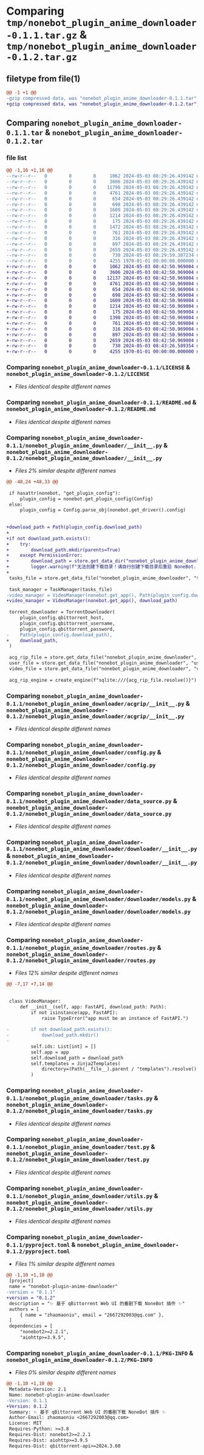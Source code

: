 # Comparing `tmp/nonebot_plugin_anime_downloader-0.1.1.tar.gz` & `tmp/nonebot_plugin_anime_downloader-0.1.2.tar.gz`

## filetype from file(1)

```diff
@@ -1 +1 @@
-gzip compressed data, was "nonebot_plugin_anime_downloader-0.1.1.tar", last modified: Fri May  3 08:29:59 2024, max compression
+gzip compressed data, was "nonebot_plugin_anime_downloader-0.1.2.tar", last modified: Fri May  3 08:43:26 2024, max compression
```

## Comparing `nonebot_plugin_anime_downloader-0.1.1.tar` & `nonebot_plugin_anime_downloader-0.1.2.tar`

### file list

```diff
@@ -1,16 +1,16 @@
--rw-r--r--   0        0        0     1062 2024-05-03 08:29:26.439142 nonebot_plugin_anime_downloader-0.1.1/LICENSE
--rw-r--r--   0        0        0     3606 2024-05-03 08:29:26.439142 nonebot_plugin_anime_downloader-0.1.1/README.md
--rw-r--r--   0        0        0    11798 2024-05-03 08:29:26.439142 nonebot_plugin_anime_downloader-0.1.1/nonebot_plugin_anime_downloader/__init__.py
--rw-r--r--   0        0        0     4761 2024-05-03 08:29:26.439142 nonebot_plugin_anime_downloader-0.1.1/nonebot_plugin_anime_downloader/acgrip/__init__.py
--rw-r--r--   0        0        0      654 2024-05-03 08:29:26.439142 nonebot_plugin_anime_downloader-0.1.1/nonebot_plugin_anime_downloader/config.py
--rw-r--r--   0        0        0      698 2024-05-03 08:29:26.439142 nonebot_plugin_anime_downloader-0.1.1/nonebot_plugin_anime_downloader/data_source.py
--rw-r--r--   0        0        0     1609 2024-05-03 08:29:26.439142 nonebot_plugin_anime_downloader-0.1.1/nonebot_plugin_anime_downloader/downloader/__init__.py
--rw-r--r--   0        0        0     1214 2024-05-03 08:29:26.439142 nonebot_plugin_anime_downloader-0.1.1/nonebot_plugin_anime_downloader/downloader/models.py
--rw-r--r--   0        0        0      175 2024-05-03 08:29:26.439142 nonebot_plugin_anime_downloader-0.1.1/nonebot_plugin_anime_downloader/models.py
--rw-r--r--   0        0        0     1472 2024-05-03 08:29:26.439142 nonebot_plugin_anime_downloader-0.1.1/nonebot_plugin_anime_downloader/routes.py
--rw-r--r--   0        0        0      761 2024-05-03 08:29:26.439142 nonebot_plugin_anime_downloader-0.1.1/nonebot_plugin_anime_downloader/tasks.py
--rw-r--r--   0        0        0      316 2024-05-03 08:29:26.439142 nonebot_plugin_anime_downloader-0.1.1/nonebot_plugin_anime_downloader/templates/index.html
--rw-r--r--   0        0        0      897 2024-05-03 08:29:26.439142 nonebot_plugin_anime_downloader-0.1.1/nonebot_plugin_anime_downloader/test.py
--rw-r--r--   0        0        0     2659 2024-05-03 08:29:26.439142 nonebot_plugin_anime_downloader-0.1.1/nonebot_plugin_anime_downloader/utils.py
--rw-r--r--   0        0        0      730 2024-05-03 08:29:59.387234 nonebot_plugin_anime_downloader-0.1.1/pyproject.toml
--rw-r--r--   0        0        0     4255 1970-01-01 00:00:00.000000 nonebot_plugin_anime_downloader-0.1.1/PKG-INFO
+-rw-r--r--   0        0        0     1062 2024-05-03 08:42:50.969004 nonebot_plugin_anime_downloader-0.1.2/LICENSE
+-rw-r--r--   0        0        0     3606 2024-05-03 08:42:50.969004 nonebot_plugin_anime_downloader-0.1.2/README.md
+-rw-r--r--   0        0        0    12137 2024-05-03 08:42:50.969004 nonebot_plugin_anime_downloader-0.1.2/nonebot_plugin_anime_downloader/__init__.py
+-rw-r--r--   0        0        0     4761 2024-05-03 08:42:50.969004 nonebot_plugin_anime_downloader-0.1.2/nonebot_plugin_anime_downloader/acgrip/__init__.py
+-rw-r--r--   0        0        0      654 2024-05-03 08:42:50.969004 nonebot_plugin_anime_downloader-0.1.2/nonebot_plugin_anime_downloader/config.py
+-rw-r--r--   0        0        0      698 2024-05-03 08:42:50.969004 nonebot_plugin_anime_downloader-0.1.2/nonebot_plugin_anime_downloader/data_source.py
+-rw-r--r--   0        0        0     1609 2024-05-03 08:42:50.969004 nonebot_plugin_anime_downloader-0.1.2/nonebot_plugin_anime_downloader/downloader/__init__.py
+-rw-r--r--   0        0        0     1214 2024-05-03 08:42:50.969004 nonebot_plugin_anime_downloader-0.1.2/nonebot_plugin_anime_downloader/downloader/models.py
+-rw-r--r--   0        0        0      175 2024-05-03 08:42:50.969004 nonebot_plugin_anime_downloader-0.1.2/nonebot_plugin_anime_downloader/models.py
+-rw-r--r--   0        0        0     1398 2024-05-03 08:42:50.969004 nonebot_plugin_anime_downloader-0.1.2/nonebot_plugin_anime_downloader/routes.py
+-rw-r--r--   0        0        0      761 2024-05-03 08:42:50.969004 nonebot_plugin_anime_downloader-0.1.2/nonebot_plugin_anime_downloader/tasks.py
+-rw-r--r--   0        0        0      316 2024-05-03 08:42:50.969004 nonebot_plugin_anime_downloader-0.1.2/nonebot_plugin_anime_downloader/templates/index.html
+-rw-r--r--   0        0        0      897 2024-05-03 08:42:50.969004 nonebot_plugin_anime_downloader-0.1.2/nonebot_plugin_anime_downloader/test.py
+-rw-r--r--   0        0        0     2659 2024-05-03 08:42:50.969004 nonebot_plugin_anime_downloader-0.1.2/nonebot_plugin_anime_downloader/utils.py
+-rw-r--r--   0        0        0      730 2024-05-03 08:43:26.589354 nonebot_plugin_anime_downloader-0.1.2/pyproject.toml
+-rw-r--r--   0        0        0     4255 1970-01-01 00:00:00.000000 nonebot_plugin_anime_downloader-0.1.2/PKG-INFO
```

### Comparing `nonebot_plugin_anime_downloader-0.1.1/LICENSE` & `nonebot_plugin_anime_downloader-0.1.2/LICENSE`

 * *Files identical despite different names*

### Comparing `nonebot_plugin_anime_downloader-0.1.1/README.md` & `nonebot_plugin_anime_downloader-0.1.2/README.md`

 * *Files identical despite different names*

### Comparing `nonebot_plugin_anime_downloader-0.1.1/nonebot_plugin_anime_downloader/__init__.py` & `nonebot_plugin_anime_downloader-0.1.2/nonebot_plugin_anime_downloader/__init__.py`

 * *Files 2% similar despite different names*

```diff
@@ -48,24 +48,33 @@
 
 if hasattr(nonebot, "get_plugin_config"):
     plugin_config = nonebot.get_plugin_config(Config)
 else:
     plugin_config = Config.parse_obj(nonebot.get_driver().config)
 
 
+download_path = Path(plugin_config.download_path)
+
+if not download_path.exists():
+    try:
+        download_path.mkdir(parents=True)
+    except PermissionError:
+        download_path = store.get_data_dir("nonebot_plugin_anime_downloader")
+        logger.warning(f"无法创建下载目录！请自行创建下载目录后重启 NoneBot. 本次下载目录为: {download_path}")
+
 tasks_file = store.get_data_file("nonebot_plugin_anime_downloader", "tasks.json")
 
 task_manager = TaskManager(tasks_file)
-video_manager = VideoManager(nonebot.get_app(), Path(plugin_config.download_path))
+video_manager = VideoManager(nonebot.get_app(), download_path)
 
 torrent_downloader = TorrentDownloader(
     plugin_config.qbittorrent_host,
     plugin_config.qbittorrent_username,
     plugin_config.qbittorrent_password,
-    Path(plugin_config.download_path),
+    download_path,
 )
 
 acg_rip_file = store.get_data_file("nonebot_plugin_anime_downloader", "acgrip.db")
 user_file = store.get_data_file("nonebot_plugin_anime_downloader", "users.db")
 video_file = store.get_data_file("nonebot_plugin_anime_downloader", "videos.db")
 
 acg_rip_engine = create_engine(f"sqlite:///{acg_rip_file.resolve()}")
```

### Comparing `nonebot_plugin_anime_downloader-0.1.1/nonebot_plugin_anime_downloader/acgrip/__init__.py` & `nonebot_plugin_anime_downloader-0.1.2/nonebot_plugin_anime_downloader/acgrip/__init__.py`

 * *Files identical despite different names*

### Comparing `nonebot_plugin_anime_downloader-0.1.1/nonebot_plugin_anime_downloader/config.py` & `nonebot_plugin_anime_downloader-0.1.2/nonebot_plugin_anime_downloader/config.py`

 * *Files identical despite different names*

### Comparing `nonebot_plugin_anime_downloader-0.1.1/nonebot_plugin_anime_downloader/data_source.py` & `nonebot_plugin_anime_downloader-0.1.2/nonebot_plugin_anime_downloader/data_source.py`

 * *Files identical despite different names*

### Comparing `nonebot_plugin_anime_downloader-0.1.1/nonebot_plugin_anime_downloader/downloader/__init__.py` & `nonebot_plugin_anime_downloader-0.1.2/nonebot_plugin_anime_downloader/downloader/__init__.py`

 * *Files identical despite different names*

### Comparing `nonebot_plugin_anime_downloader-0.1.1/nonebot_plugin_anime_downloader/downloader/models.py` & `nonebot_plugin_anime_downloader-0.1.2/nonebot_plugin_anime_downloader/downloader/models.py`

 * *Files identical despite different names*

### Comparing `nonebot_plugin_anime_downloader-0.1.1/nonebot_plugin_anime_downloader/routes.py` & `nonebot_plugin_anime_downloader-0.1.2/nonebot_plugin_anime_downloader/routes.py`

 * *Files 12% similar despite different names*

```diff
@@ -7,17 +7,14 @@
 
 
 class VideoManager:
     def __init__(self, app: FastAPI, download_path: Path):
         if not isinstance(app, FastAPI):
             raise TypeError("app must be an instance of FastAPI.")
 
-        if not download_path.exists():
-            download_path.mkdir()
-
         self.ids: List[int] = []
         self.app = app
         self.download_path = download_path
         self.templates = Jinja2Templates(
             directory=(Path(__file__).parent / "templates").resolve()
         )
```

### Comparing `nonebot_plugin_anime_downloader-0.1.1/nonebot_plugin_anime_downloader/tasks.py` & `nonebot_plugin_anime_downloader-0.1.2/nonebot_plugin_anime_downloader/tasks.py`

 * *Files identical despite different names*

### Comparing `nonebot_plugin_anime_downloader-0.1.1/nonebot_plugin_anime_downloader/test.py` & `nonebot_plugin_anime_downloader-0.1.2/nonebot_plugin_anime_downloader/test.py`

 * *Files identical despite different names*

### Comparing `nonebot_plugin_anime_downloader-0.1.1/nonebot_plugin_anime_downloader/utils.py` & `nonebot_plugin_anime_downloader-0.1.2/nonebot_plugin_anime_downloader/utils.py`

 * *Files identical despite different names*

### Comparing `nonebot_plugin_anime_downloader-0.1.1/pyproject.toml` & `nonebot_plugin_anime_downloader-0.1.2/pyproject.toml`

 * *Files 1% similar despite different names*

```diff
@@ -1,10 +1,10 @@
 [project]
 name = "nonebot-plugin-anime-downloader"
-version = "0.1.1"
+version = "0.1.2"
 description = "✨ 基于 qBittorrent Web UI 的番剧下载 NoneBot 插件 ✨"
 authors = [
     { name = "zhaomaoniu", email = "2667292003@qq.com" },
 ]
 dependencies = [
     "nonebot2>=2.2.1",
     "aiohttp>=3.9.5",
```

### Comparing `nonebot_plugin_anime_downloader-0.1.1/PKG-INFO` & `nonebot_plugin_anime_downloader-0.1.2/PKG-INFO`

 * *Files 0% similar despite different names*

```diff
@@ -1,10 +1,10 @@
 Metadata-Version: 2.1
 Name: nonebot-plugin-anime-downloader
-Version: 0.1.1
+Version: 0.1.2
 Summary: ✨ 基于 qBittorrent Web UI 的番剧下载 NoneBot 插件 ✨
 Author-Email: zhaomaoniu <2667292003@qq.com>
 License: MIT
 Requires-Python: >=3.8
 Requires-Dist: nonebot2>=2.2.1
 Requires-Dist: aiohttp>=3.9.5
 Requires-Dist: qbittorrent-api>=2024.3.60
```

